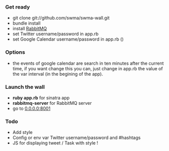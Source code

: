 ### Get ready

* git clone git://github.com/swma/swma-wall.git
* bundle install
* install [RabbitMQ](http://www.rabbitmq.com/) 
* set Twitter username/password in app.rb 
* set Google Calendar username/password in app.rb ()

### Options
* the events of google calendar are search in ten minutes after the current time, if you want change this you can,
  just change in app.rb the value of the var interval (in the begining of the app).

### Launch the wall

* __ruby app.rb__ for sinatra app
* __rabbitmq-server__ for RabbitMQ server 
* go to [0.0.0.0:8001](http://0.0.0.0:8001)

### Todo

* Add style 
* Config or env var Twitter username/password and #hashtags
* JS for displaying tweet / Task with style !